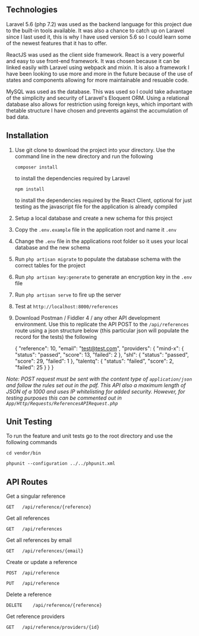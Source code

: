 ## Technologies

Laravel 5.6 (php 7.2) was used as the backend language for this project due to the built-in tools available. It was also a chance to catch up on Laravel since I last used it, this is why I have used version 5.6 so I could learn some of the newest features that it has to offer.

ReactJS was used as the client side framework. React is a very powerful and easy to use front-end framework. It was chosen because it can be linked easily with Laravel using webpack and mixin. It is also a framework I have been looking to use more and more in the future because of the use of states and components allowing for more maintainable and resuable code.

MySQL was used as the database. This was used so I could take advantage of the simplicity and security of Laravel's Eloquent ORM. Using a relational database also allows for restriction using foreign keys, which important with thetable structure I have chosen and prevents against the accumulation of bad data.

## Installation

1.  Use git clone to download the project into your directory.
Use the command line in the new directory and run the following

    `` composer install `` 

    to install the dependencies required by Laravel

    `` npm install ``

    to install the dependencies required by the React Client, optional for just testing as the javascript file for the application is already compiled

2.  Setup a local database and create a new schema for this project 

3.  Copy the ``.env.example`` file in the application root and name it ``.env``

4.  Change the ```.env``` file in the applications root folder so it uses your local database and the new schema

5.  Run ``php artisan migrate`` to populate the database schema with the correct tables for the project

6.  Run ``php artisan key:generate`` to generate an encryption key in the ``.env`` file

7.  Run ``php artisan serve`` to fire up the server

8.  Test at `http://localhost:8000/references` 
    
9.  Download Postman / Fiddler 4 / any other API development environment. Use this to replicate the API POST to the ``/api/references`` route using a json structure below (this particular json will populate the record for the tests) the following


    {
        "reference": 10,
        "email": "test@test.com",
        "providers": {
            "mind-x": {
                "status": "passed",
                "score": 13,
                "failed": 2
            },
            "shl": {
                "status": "passed",
                "score": 29,
                "failed": 1
            },
            "talentq": {
                "status": "failed",
                "score": 2,
                "failed": 25
            }
        }
    }
    
    
_Note: POST request must be sent with the content type of ``application/json`` and follow the rules set out in the pdf. This API also a maximum length of JSON of a 1000 and uses IP whitelisting for added security. However, for testing purposes this can be commented out in ``App/Http/Requests/ReferencesAPIRequest.php``_    
 
 ## Unit Testing
   
To run the feature and unit tests go to the root directory and use the following commands
   
   ``cd vendor/bin``
   
   ``phpunit --configuration ../../phpunit.xml``
       
## API Routes

Get a singular reference

``GET   /api/reference/{reference}``

Get all references

``GET   /api/references`` 

Get all references by email

``GET   /api/references/{email}``

Create or update a reference

``POST  /api/reference``

``PUT   /api/reference``

Delete a reference

``DELETE    /api/reference/{reference}``

Get reference providers

``GET   /api/reference/providers/{id}``



